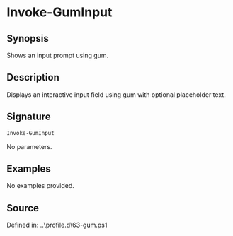 # Invoke-GumInput

## Synopsis

Shows an input prompt using gum.

## Description

Displays an interactive input field using gum with optional placeholder text.

## Signature

```powershell
Invoke-GumInput
```

No parameters.

## Examples

No examples provided.

## Source

Defined in: ..\profile.d\63-gum.ps1
